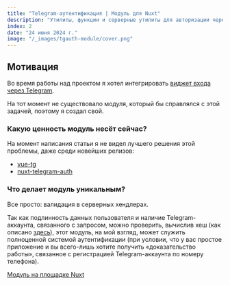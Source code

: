 ```yaml
---
title: "Telegram-аутентификация | Модуль для Nuxt"
description: "Утилиты, функции и серверные утилиты для авторизации через Telegram в Nuxt 3"
index: 2
date: "24 июня 2024 г."
image: "/_images/tgauth-module/cover.png"
---
```


## Мотивация

Во время работы над проектом я хотел интегрировать [виджет входа через Telegram](https://core.telegram.org/widgets/login).

На тот момент не существовало модуля, который бы справлялся с этой задачей, поэтому я создал свой.

### Какую ценность модуль несёт сейчас?

На момент написания статьи я не видел лучшего решения этой проблемы, даже среди новейших релизов:
- [vue-tg](https://vue-tg.deptyped.com/widgets.html#login-widget)
- [nuxt-telegram-auth](https://nuxt.com/modules/nuxt-telegram-auth)

### Что делает модуль уникальным?

Все просто: валидация в серверных хендлерах.

Так как подлинность данных пользователя и наличие Telegram-аккаунта, связанного с запросом, можно проверить, вычислив хеш (как описано [здесь](https://core.telegram.org/widgets/login#checking-authorization)), этот модуль, на мой взгляд, может служить полноценной системой аутентификации (при условии, что у вас простое приложение и вы всего-лишь хотите получить «доказательство работы», связанное с регистрацией Telegram-аккаунта по номеру телефона).

[Модуль на площадке Nuxt](https://nuxt.com/modules/tgauth)